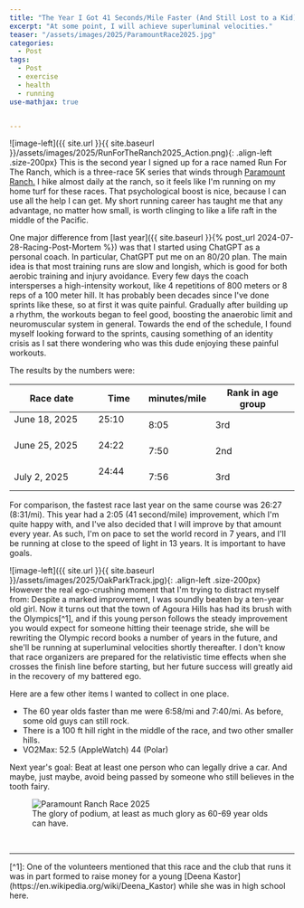 ```yaml
---
title: "The Year I Got 41 Seconds/Mile Faster (And Still Lost to a Kid)"
excerpt: "At some point, I will achieve superluminal velocities."
teaser: "/assets/images/2025/ParamountRace2025.jpg"
categories:
  - Post
tags:
  - Post
  - exercise
  - health
  - running
use-mathjax: true


---
```


![image-left]({{ site.url }}{{ site.baseurl }}/assets/images/2025/RunForTheRanch2025_Action.png){: .align-left .size-200px}
This is the second year I signed up for a race named Run For The Ranch, which is a three-race 5K series that winds through
[Paramount Ranch.](https://www.nps.gov/samo/planyourvisit/paramountranch.htm) I hike almost daily at the ranch, so it feels 
like I'm running on my home turf for these races. That psychological boost is nice, because I can use all the 
help I can get. My short running career has taught me that any advantage, no matter how small, is worth clinging to like a 
life raft in the middle of the Pacific.

One major difference from [last year]({{ site.baseurl }}{% post_url 2024-07-28-Racing-Post-Mortem %}) was that I started
using ChatGPT as a personal coach. In particular, ChatGPT put me on an 80/20 plan. The main idea is that most training
runs are slow and longish, which is good for both aerobic training and injury avoidance.  Every few days the coach
intersperses a high-intensity workout, like 4 repetitions of 800 meters or 8 reps of a 100 meter hill.  It has probably
been decades since I've done sprints like these, so at first it was quite painful.  Gradually after building up a
rhythm, the workouts began to feel good, boosting the anaerobic limit and neuromuscular system in general. Towards the
end of the schedule, I found myself looking forward to the sprints, causing something of an identity crisis as I sat
there wondering who was this dude enjoying these painful workouts.

The results by the numbers were:

| Race date    | Time | minutes/mile | Rank in age group |
| -------- | ------- | ------- | ------- |
| June 18, 2025 &nbsp;&nbsp;&nbsp;&nbsp;&nbsp;&nbsp; |  25:10 &nbsp;&nbsp;&nbsp;&nbsp;&nbsp;&nbsp; |  8:05   | 3rd |
| June 25, 2025 &nbsp;&nbsp;&nbsp;&nbsp;&nbsp;&nbsp; |  24:22 &nbsp;&nbsp;&nbsp;&nbsp;&nbsp;&nbsp; |  7:50   | 2nd |
| July 2, 2025 &nbsp;&nbsp;&nbsp;&nbsp;&nbsp;&nbsp;  |  24:44 &nbsp;&nbsp;&nbsp;&nbsp;&nbsp;&nbsp; |  7:56   | 3rd |

For comparison, the fastest race last year on the same course was 26:27 (8:31/mi). This year had a 2:05 (41 second/mile)
improvement, which I'm quite happy with, and I've also decided that I will improve by that amount every year. As such,
I'm on pace to set the world record in 7 years, and I'll be running at close to the speed of light in 13 years. It is
important to have goals.

![image-left]({{ site.url }}{{ site.baseurl }}/assets/images/2025/OakParkTrack.jpg){: .align-left .size-200px} 
However the real ego-crushing moment that I'm trying to distract myself from: Despite a marked improvement, I was
soundly beaten by a ten-year old girl. Now it turns out that the town of Agoura Hills has had its brush with the
Olympics[^1], and if this young person follows the steady improvement you would expect for someone hitting their teenage
stride, she will be rewriting the Olympic record books a number of years in the future, and she'll be running at
superluminal velocities shortly thereafter. I don't know that race organizers are prepared for the relativistic time
effects when she crosses the finish line before starting, but her future success will greatly aid in the recovery of my
battered ego.

Here are a few other items I wanted to collect in one place.
 - The 60 year olds faster than me were 6:58/mi and 7:40/mi. As before, some old guys can still rock.
 - There is a 100 ft hill right in the middle of the race, and two other smaller hills.
 - VO2Max:  52.5 (AppleWatch) 44 (Polar)

Next year's goal: Beat at least one person who can legally drive a car. And maybe, just maybe, avoid being passed by 
someone who still believes in the tooth fairy.

<figure class="align-left">
  <img src="{{ site.url }}{{ site.baseurl }}/assets/images/2025/Podium2025.jpg" alt="Paramount Ranch Race 2025">
  <figcaption>The glory of podium, at least as much glory as 60-69 year olds can have.</figcaption>
</figure>
<br>
<hr> 
[^1]: One of the volunteers mentioned that this race and the club that runs it was in part formed to raise money for a young [Deena Kastor](https://en.wikipedia.org/wiki/Deena_Kastor) while she was in high school here. 
